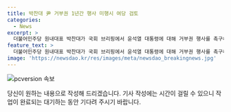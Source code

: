 ```yaml
---
title: 박찬대 尹 거부권 1년간 행사 미행시 여당 검토
categories:
  - News
excerpt: >
  더불어민주당 원내대표 박찬대가 국회 브리핑에서 윤석열 대통령에 대해 거부권 행사를 촉구하고, 추경호 원내대표의 제안을 긍정적으로 검토할 의향을 표명했다. 추 원내대표는 민주당과 국민의힘이 1년씩 법사위와 운영위를 맡고 돌려달라는 제안을 내놨다.
feature_text: >
  더불어민주당 원내대표 박찬대가 국회 브리핑에서 윤석열 대통령에 대해 거부권 행사를 촉구하고, 추경호 원내대표의 제안을 긍정적으로 검토할 의향을 표명했다. 추 원내대표는 민주당과 국민의힘이 1년씩 법사위와 운영위를 맡고 돌려달라는 제안을 내놨다.
image: 'https://newsdao.kr/res/images/meta/newsdao_breakingnews.jpg'
---
```


<p><img src="https://newsdao.kr/res/images/meta/newsdao_breakingnews.jpg" alt="pcversion 속보" /></p>

<p>당신이 원하는 내용으로 작성해 드리겠습니다. 기사 작성에는 시간이 걸릴 수 있으니 작업이 완료되는 대기하는 동안 기다려 주시기 바랍니다.</p>

